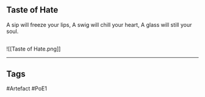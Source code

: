 ## Taste of Hate
A sip will freeze your lips,
A swig will chill your heart,
A glass will still your soul.
##
![[Taste of Hate.png]]

---
## Tags
#Artefact
#PoE1